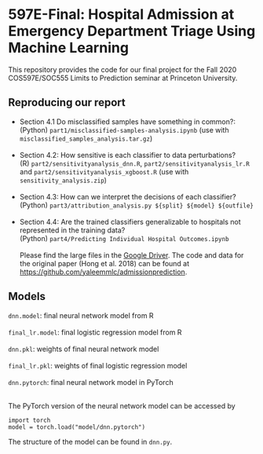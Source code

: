 # 597E-Final: Hospital Admission at Emergency Department Triage Using Machine Learning

This repository provides the code for our final project for the Fall 2020 COS597E/SOC555 Limits to Prediction seminar at Princeton University. 

## Reproducing our report
- Section 4.1 Do misclassified samples have something in common?: <br />
  (Python) `part1/misclassified-samples-analysis.ipynb` (use with `misclassified_samples_analysis.tar.gz`) <br /> <br />
- Section 4.2: How sensitive is each classifier to data perturbations? <br />
  (R) `part2/sensitivityanalysis_dnn.R`, `part2/sensitivityanalysis_lr.R` and `part2/sensitivityanalysis_xgboost.R` (use with `sensitivity_analysis.zip`) <br /> <br />
- Section 4.3: How can we interpret the decisions of each classifier? <br />
  (Python) `part3/attribution_analysis.py ${split} ${model} ${outfile}` <br /> <br />
- Section 4.4: Are the trained classifiers generalizable to hospitals not represented in the training data? <br />
  (Python) `part4/Predicting Individual Hospital Outcomes.ipynb` <br /> <br />
Please find the large files in the [Google Driver](https://drive.google.com/drive/folders/1mr3X5v_qCOysY83YUcR_vS25g3y-TI9U?usp=sharing). The code and data for the original paper (Hong et al. 2018) can be found at https://github.com/yaleemmlc/admissionprediction.


## Models
`dnn.model`: final neural network model from R <br /> <br />
`final_lr.model`: final logistic regression model from R <br /> <br />
`dnn.pkl`: weights of final neural network model <br /> <br />
`final_lr.pkl`: weights of final logistic regression model <br /> <br />
`dnn.pytorch`: final neural network model in PyTorch <br /> <br />
 
The PyTorch version of the neural network model can be accessed by 

```
import torch
model = torch.load("model/dnn.pytorch")
```

The structure of the model can be found in `dnn.py`.
